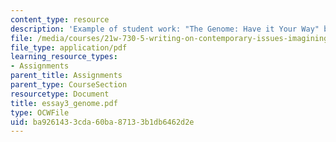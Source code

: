 ```yaml
---
content_type: resource
description: 'Example of student work: "The Genome: Have it Your Way" by Hannah Jarrell.'
file: /media/courses/21w-730-5-writing-on-contemporary-issues-imagining-the-future-fall-2007/ba9261433cda60ba87133b1db6462d2e_essay3_genome.pdf
file_type: application/pdf
learning_resource_types:
- Assignments
parent_title: Assignments
parent_type: CourseSection
resourcetype: Document
title: essay3_genome.pdf
type: OCWFile
uid: ba926143-3cda-60ba-8713-3b1db6462d2e
---
```

